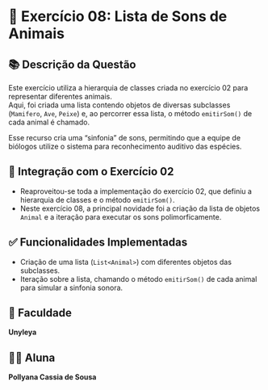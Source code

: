 # 🐾 Exercício 08: Lista de Sons de Animais

## 📚 Descrição da Questão

Este exercício utiliza a hierarquia de classes criada no exercício 02 para representar diferentes animais.  
Aqui, foi criada uma lista contendo objetos de diversas subclasses (`Mamifero`, `Ave`, `Peixe`) e, ao percorrer essa lista, o método `emitirSom()` de cada animal é chamado.  

Esse recurso cria uma “sinfonia” de sons, permitindo que a equipe de biólogos utilize o sistema para reconhecimento auditivo das espécies.

## 🔁 Integração com o Exercício 02

- Reaproveitou-se toda a implementação do exercício 02, que definiu a hierarquia de classes e o método `emitirSom()`.  
- Neste exercício 08, a principal novidade foi a criação da lista de objetos `Animal` e a iteração para executar os sons polimorficamente.

## ✅ Funcionalidades Implementadas

- Criação de uma lista (`List<Animal>`) com diferentes objetos das subclasses.  
- Iteração sobre a lista, chamando o método `emitirSom()` de cada animal para simular a sinfonia sonora.

## 🏫 Faculdade

**Unyleya**

## 👩‍🎓 Aluna

**Pollyana Cassia de Sousa**
